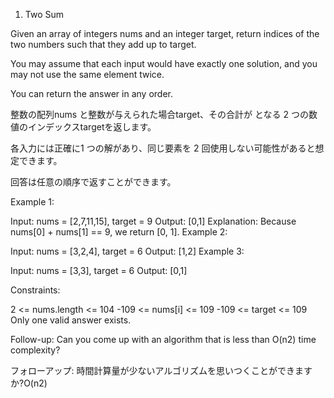 1. Two Sum

Given an array of integers nums and an integer target, return indices of the two numbers such that they add up to target.

You may assume that each input would have exactly one solution, and you may not use the same element twice.

You can return the answer in any order.

 整数の配列nums と整数が与えられた場合target、その合計が となる 2 つの数値のインデックスtargetを返します。

各入力には正確に1 つの解があり、同じ要素を 2 回使用しない可能性があると想定できます。

回答は任意の順序で返すことができます。

Example 1:

Input: nums = [2,7,11,15], target = 9
Output: [0,1]
Explanation: Because nums[0] + nums[1] == 9, we return [0, 1].
Example 2:

Input: nums = [3,2,4], target = 6
Output: [1,2]
Example 3:

Input: nums = [3,3], target = 6
Output: [0,1]
 

Constraints:

2 <= nums.length <= 104
-109 <= nums[i] <= 109
-109 <= target <= 109
Only one valid answer exists.
 

Follow-up: Can you come up with an algorithm that is less than O(n2) time complexity?

フォローアップ: 時間計算量が少ないアルゴリズムを思いつくことができますか?O(n2) 